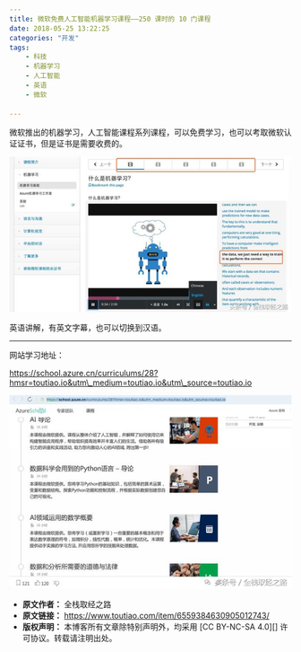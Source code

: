 ```yaml
---
title: 微软免费人工智能机器学习课程——250 课时的 10 门课程
date: 2018-05-25 13:22:25
categories: "开发"
tags:
	- 科技
	- 机器学习
	- 人工智能
	- 英语
	- 微软

---
```


微软推出的机器学习，人工智能课程系列课程，可以免费学习，也可以考取微软认证证书，但是证书是需要收费的。

![微软免费人工智能机器学习课程——250 课时的 10 门课程][250 _ 10]

英语讲解，有英文字幕，也可以切换到汉语。

--------------------

网站学习地址：

https://school.azure.cn/curriculums/28?hmsr=toutiao.io&utm\_medium=toutiao.io&utm\_source=toutiao.io

![微软免费人工智能机器学习课程——250 课时的 10 门课程][250 _ 10 1]


[250 _ 10]: static/resources/crawler/MJZY-EF3M-EJJ2.jpg
[250 _ 10 1]: static/resources/crawler/IAU2-QQ73-ERMF.jpg
 *  **原文作者：** 全栈取经之路
 *  **原文链接：** https://www.toutiao.com/item/6559384630905012743/
 *  **版权声明：** 本博客所有文章除特别声明外，均采用 [CC BY-NC-SA 4.0][] 许可协议。转载请注明出处。
